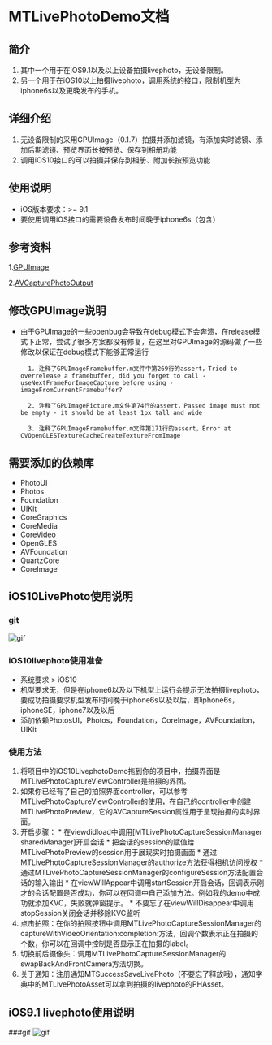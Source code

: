 # MTLivePhotoDemo文档

## 简介
1. 其中一个用于在iOS9.1以及以上设备拍摄livephoto，无设备限制。
2. 另一个用于在iOS10以上拍摄livephoto，调用系统的接口，限制机型为iphone6s以及更晚发布的手机。

## 详细介绍
1. 无设备限制的采用GPUImage（0.1.7）拍摄并添加滤镜，有添加实时滤镜、添加后期滤镜、预览界面长按预览、保存到相册功能
2. 调用iOS10接口的可以拍摄并保存到相册、附加长按预览功能

## 使用说明
* iOS版本要求：>= 9.1
* 要使用调用iOS接口的需要设备发布时间晚于iphone6s（包含）

## 参考资料
1.[GPUImage](https://github.com/BradLarson/GPUImage)

2.[AVCapturePhotoOutput](https://developer.apple.com/reference/avfoundation/avcapturephotooutput)

## 修改GPUImage说明
* 由于GPUImage的一些openbug会导致在debug模式下会奔溃，在release模式下正常，尝试了很多方案都没有修复，在这里对GPUImage的源码做了一些修改以保证在debug模式下能够正常运行

		1. 注释了GPUImageFramebuffer.m文件中第269行的assert，Tried to overrelease a framebuffer, did you forget to call -useNextFrameForImageCapture before using -imageFromCurrentFramebuffer?

		2. 注释了GPUImagePicture.m文件第74行的assert，Passed image must not be empty - it should be at least 1px tall and wide

		3. 注释了GPUImageFramebuffer.m文件第171行的assert，Error at CVOpenGLESTextureCacheCreateTextureFromImage


## 需要添加的依赖库

 * PhotoUI
 * Photos
 * Foundation
 * UIKit
 * CoreGraphics
 * CoreMedia
 * CoreVideo
 * OpenGLES
 * AVFoundation
 * QuartzCore
 * CoreImage

## iOS10LivePhoto使用说明

### git
![gif](https://github.com/supergithuber/LivePhoto-Demo/blob/master/iOS10.gif)

### iOS10livephoto使用准备

* 系统要求 > iOS10
* 机型要求无，但是在iphone6以及以下机型上运行会提示无法拍摄livephoto，要成功拍摄要求机型发布时间晚于iphone6s以及以后，即iphone6s，iphoneSE，iphone7以及以后
* 添加依赖PhotosUI，Photos，Foundation，CoreImage，AVFoundation，UIKit

### 使用方法

1. 将项目中的iOS10LivephotoDemo拖到你的项目中，拍摄界面是MTLivePhotoCaptureViewController是拍摄的界面。
2. 如果你已经有了自己的拍照界面controller，可以参考MTLivePhotoCaptureViewController的使用，在自己的controller中创建MTLivePhotoPreview，它的AVCaptureSession属性用于呈现拍摄的实时界面。
3. 开启步骤：
		* 在viewdidload中调用[MTLivePhotoCaptureSessionManager sharedManager]开启会话
		* 把会话的session的赋值给MTLivePhotoPreview的session用于展现实时拍摄画面
		* 通过MTLivePhotoCaptureSessionManager的authorize方法获得相机访问授权
		* 通过MTLivePhotoCaptureSessionManager的configureSession方法配置会话的输入输出
		* 在viewWillAppear中调用startSession开启会话，回调表示刚才的会话配置是否成功，你可以在回调中自己添加方法。例如我的demo中成功就添加KVC，失败就弹窗提示。
		* 不要忘了在viewWillDisappear中调用stopSession关闭会话并移除KVC监听
4. 点击拍照：在你的拍照按钮中调用MTLivePhotoCaptureSessionManager的captureWithVideoOrientation:completion:方法，回调个数表示正在拍摄的个数，你可以在回调中控制是否显示正在拍摄的label。
5. 切换前后摄像头：调用MTLivePhotoCaptureSessionManager的swapBackAndFrontCamera方法切换。
6. 关于通知：注册通知MTSuccessSaveLivePhoto（不要忘了释放哦），通知字典中的MTLivePhotoAsset可以拿到拍摄的livephoto的PHAsset。

## iOS9.1 livephoto使用说明

###gif
![gif](https://github.com/supergithuber/LivePhoto-Demo/blob/master/iOS9.1.gif)